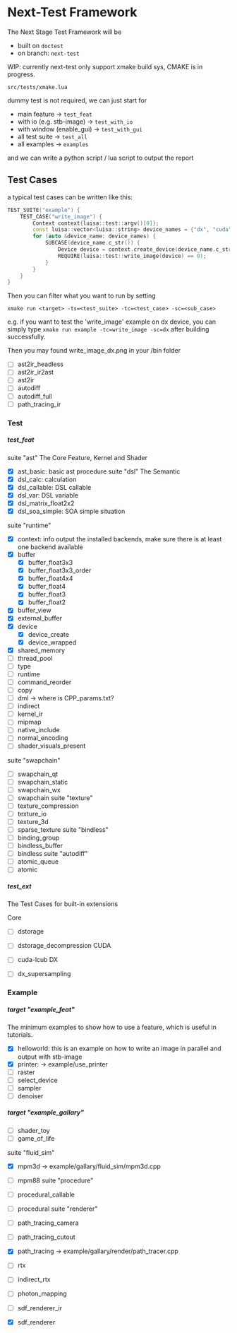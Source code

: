 # Next-Test Framework

The Next Stage Test Framework will be 

- built on `doctest`
- on branch: `next-test`

WIP: currently next-test only support xmake build sys, CMAKE is in progress.

`src/tests/xmake.lua`

dummy test is not required, we can just start for 
- main feature -> `test_feat`
- with io (e.g. stb-image) -> `test_with_io`
- with window (enable_gui) -> `test_with_gui`
- all test suite -> `test_all`
- all examples -> `examples`

and we can write a python script / lua script to output the report


## Test Cases

a typical test cases can be written like this:

```cpp
TEST_SUITE("example") {
    TEST_CASE("write_image") {
        Context context{luisa::test::argv()[0]};
        const luisa::vector<luisa::string> device_names = {"dx", "cuda"};
        for (auto &device_name: device_names) {
            SUBCASE(device_name.c_str()) {
                Device device = context.create_device(device_name.c_str());
                REQUIRE(luisa::test::write_image(device) == 0);
            }
        }
    }
}
```

Then you can filter what you want to run by setting

`xmake run <target> -ts=<test_suite> -tc=<test_case> -sc=<sub_case>`

e.g. if you want to test the 'write_image' example on dx device, you can simply type `xmake run example -tc=write_image -sc=dx` after building successfully.

Then you may found write_image_dx.png in your /bin folder

<!-- WIP -->
- [ ] ast2ir_headless
- [ ] ast2ir_ir2ast
- [ ] ast2ir
- [ ] autodiff
- [ ] autodiff_full
- [ ] path_tracing_ir
### Test

##### test_feat
suite "ast" The Core Feature, Kernel and Shader
- [x] ast_basic: basic ast procedure
suite "dsl" The Semantic
- [x] dsl_calc: calculation
- [x] dsl_callable: DSL callable
- [x] dsl_var: DSL variable
- [x] dsl_matrix_float2x2
- [x] dsl_soa_simple: SOA simple situation

suite "runtime"
- [x] context: info output the installed backends, make sure there is at least one backend available
- [x] buffer
    - [x] buffer_float3x3
    - [x] buffer_float3x3_order
    - [x] buffer_float4x4
    - [x] buffer_float4
    - [x] buffer_float3
    - [x] buffer_float2
- [x] buffer_view
- [x] external_buffer
- [x] device
    - [x] device_create
    - [x] device_wrapped
- [x] shared_memory
- [ ] thread_pool
- [ ] type
- [ ] runtime
- [ ] command_reorder
- [ ] copy
- [ ] dml -> where is CPP_params.txt?
- [ ] indirect
- [ ] kernel_ir
- [ ] mipmap
- [ ] native_include
- [ ] normal_encoding
- [ ] shader_visuals_present

suite "swapchain"
- [ ] swapchain_qt
- [ ] swapchain_static
- [ ] swapchain_wx
- [ ] swapchain
suite "texture"
- [ ] texture_compression
- [ ] texture_io
- [ ] texture_3d
- [ ] sparse_texture
suite "bindless"
- [ ] binding_group
- [ ] bindless_buffer
- [ ] bindless
suite "autodiff"
- [ ] atomic_queue
- [ ] atomic

##### test_ext

The Test Cases for built-in extensions

Core
- [ ] dstorage
- [ ] dstorage_decompression
CUDA
- [ ] cuda-lcub
DX
- [ ] dx_supersampling


### Example

##### target "example_feat"
The minimum examples to show how to use a feature, which is useful in tutorials.
- [x] helloworld: this is an example on how to write an image in parallel and output with stb-image
- [x] printer: -> example/use_printer
- [ ] raster
- [ ] select_device
- [ ] sampler
- [ ] denoiser
##### target "example_gallary"

- [ ] shader_toy
- [ ] game_of_life

suite "fluid_sim"
- [x] mpm3d -> example/gallary/fluid_sim/mpm3d.cpp
- [ ] mpm88
suite "procedure"
- [ ] procedural_callable
- [ ] procedural
suite "renderer"
- [ ] path_tracing_camera
- [ ] path_tracing_cutout
- [x] path_tracing -> example/gallary/render/path_tracer.cpp
- [ ] rtx
- [ ] indirect_rtx
- [ ] photon_mapping
- [ ] sdf_renderer_ir
- [x] sdf_renderer

